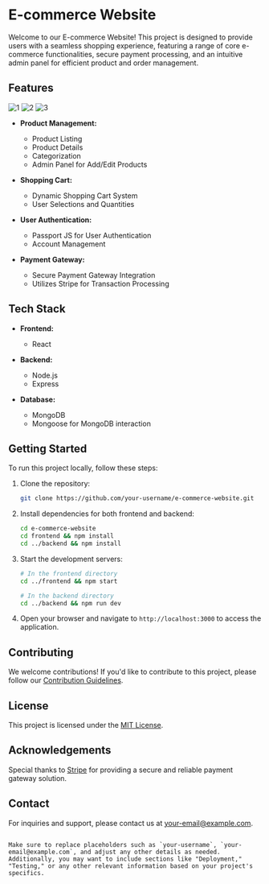 
# E-commerce Website

Welcome to our E-commerce Website! This project is designed to provide users with a seamless shopping experience, featuring a range of core e-commerce functionalities, secure payment processing, and an intuitive admin panel for efficient product and order management.

## Features
![1](<img width="1280" alt="Screenshot 2024-05-12 at 4 06 14 PM" src="https://github.com/105vikas/Online-Retailer-website/assets/84243294/bd988431-79ff-4d51-989a-655024f9d2fb">)
![2](https://github.com/ramanbajpai7/Ecommerce_website/assets/84241394/e0c32ac2-cb13-446e-a4a3-cb7f3fe7b129)
![3](https://github.com/ramanbajpai7/Ecommerce_website/assets/84241394/17935f0f-45ef-4a6b-afcc-dfb24b3e61ae)

- **Product Management:**
  - Product Listing
  - Product Details
  - Categorization
  - Admin Panel for Add/Edit Products

- **Shopping Cart:**
  - Dynamic Shopping Cart System
  - User Selections and Quantities

- **User Authentication:**
  - Passport JS for User Authentication
  - Account Management

- **Payment Gateway:**
  - Secure Payment Gateway Integration
  - Utilizes Stripe for Transaction Processing
    

## Tech Stack

- **Frontend:**
  - React

- **Backend:**
  - Node.js
  - Express

- **Database:**
  - MongoDB
  - Mongoose for MongoDB interaction

## Getting Started

To run this project locally, follow these steps:

1. Clone the repository:
   ```bash
   git clone https://github.com/your-username/e-commerce-website.git
   ```

2. Install dependencies for both frontend and backend:
   ```bash
   cd e-commerce-website
   cd frontend && npm install
   cd ../backend && npm install
   ```

3. Start the development servers:
   ```bash
   # In the frontend directory
   cd ../frontend && npm start

   # In the backend directory
   cd ../backend && npm run dev
   ```

4. Open your browser and navigate to `http://localhost:3000` to access the application.

## Contributing

We welcome contributions! If you'd like to contribute to this project, please follow our [Contribution Guidelines](CONTRIBUTING.md).

## License

This project is licensed under the [MIT License](LICENSE).

## Acknowledgements

Special thanks to [Stripe](https://stripe.com/) for providing a secure and reliable payment gateway solution.

## Contact

For inquiries and support, please contact us at your-email@example.com.
```

Make sure to replace placeholders such as `your-username`, `your-email@example.com`, and adjust any other details as needed. Additionally, you may want to include sections like "Deployment," "Testing," or any other relevant information based on your project's specifics.
